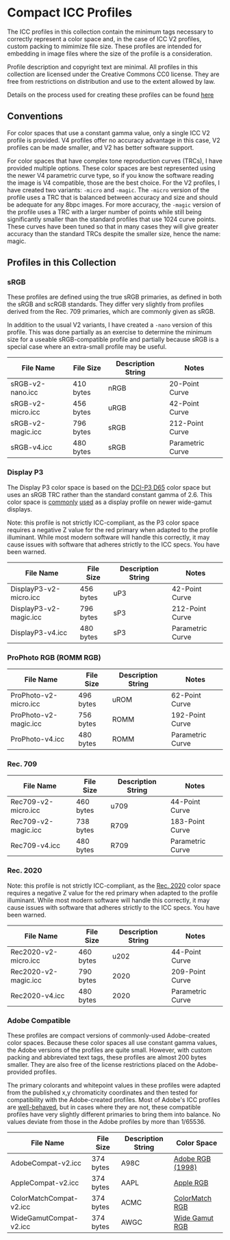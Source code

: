 Compact ICC Profiles
====================

The ICC profiles in this collection contain the minimum tags necessary to correctly represent a color space and, in the case of ICC V2 profiles, custom packing to mimimize file size.  These profiles are intended for embedding in image files where the size of the profile is a consideration.

Profile description and copyright text are minimal.  All profiles in this collection are licensed under the Creative Commons CC0 license.  They are free from restrictions on distribution and use to the extent allowed by law.

Details on the process used for creating these profiles can be found [here](https://photosauce.net/blog/post/making-a-minimal-srgb-icc-profile-part-1-trim-the-fat-abuse-the-spec)

Conventions
-----------

For color spaces that use a constant gamma value, only a single ICC V2 profile is provided.  V4 profiles offer no accuracy advantage in this case, V2 profiles can be made smaller, and V2 has better software support.

For color spaces that have complex tone reproduction curves (TRCs), I have provided multiple options.  These color spaces are best represented using the newer V4 parametric curve type, so if you know the software reading the image is V4 compatible, those are the best choice.  For the V2 profiles, I have created two variants: `-micro` and `-magic`.  The `-micro` version of the profile uses a TRC that is balanced between accuracy and size and should be adequate for any 8bpc images.  For more accuracy, the `-magic` version of the profile uses a TRC with a larger number of points while still being significantly smaller than the standard profiles that use 1024 curve points.  These curves have been tuned so that in many cases they will give greater accuracy than the standard TRCs despite the smaller size, hence the name: magic.

Profiles in this Collection
---------------------------

### sRGB

These profiles are defined using the true sRGB primaries, as defined in both the sRGB and scRGB standards.  They differ very slightly from profiles derived from the Rec. 709 primaries, which are commonly given as sRGB.

In addition to the usual V2 variants, I have created a `-nano` version of this profile.  This was done partially as an exercise to determine the minimum size for a useable sRGB-compatible profile and partially because sRGB is a special case where an extra-small profile may be useful.

| File Name | File Size | Description String | Notes |
|--|--|--|--|
| sRGB-v2-nano.icc  | 410 bytes | nRGB | 20-Point Curve |
| sRGB-v2-micro.icc | 456 bytes | uRGB | 42-Point Curve |
| sRGB-v2-magic.icc | 796 bytes | sRGB | 212-Point Curve |
| sRGB-v4.icc       | 480 bytes | sRGB | Parametric Curve |

### Display P3

The Display P3 color space is based on the [DCI-P3 D65](https://en.wikipedia.org/wiki/DCI-P3) color space but uses an sRGB TRC rather than the standard constant gamma of 2.6.  This color space is [commonly](https://blog.conradchavez.com/2015/10/26/a-look-at-the-p3-color-gamut-of-the-imac-display-retina-late-2015/) [used](https://www.anandtech.com/show/10265/understanding-the-97-ipad-pros-true-tone-display) as a display profile on newer wide-gamut displays.

Note: this profile is not strictly ICC-compliant, as the P3 color space requires a negative Z value for the red primary when adapted to the profile illuminant.  While most modern software will handle this correctly, it may cause issues with software that adheres strictly to the ICC specs.  You have been warned.

| File Name | File Size | Description String | Notes |
|--|--|--|--|
| DisplayP3-v2-micro.icc | 456 bytes | uP3 | 42-Point Curve |
| DisplayP3-v2-magic.icc | 796 bytes | sP3 | 212-Point Curve |
| DisplayP3-v4.icc       | 480 bytes | sP3 | Parametric Curve |

### ProPhoto RGB (ROMM RGB)

| File Name | File Size | Description String | Notes |
|--|--|--|--|
| ProPhoto-v2-micro.icc | 496 bytes | uROM | 62-Point Curve |
| ProPhoto-v2-magic.icc | 756 bytes | ROMM | 192-Point Curve |
| ProPhoto-v4.icc       | 480 bytes | ROMM | Parametric Curve |

### Rec. 709

| File Name | File Size | Description String | Notes |
|--|--|--|--|
| Rec709-v2-micro.icc | 460 bytes | u709 | 44-Point Curve |
| Rec709-v2-magic.icc | 738 bytes | R709 | 183-Point Curve |
| Rec709-v4.icc       | 480 bytes | R709 | Parametric Curve |

### Rec. 2020

Note: this profile is not strictly ICC-compliant, as the [Rec. 2020](https://en.wikipedia.org/wiki/Rec._2020) color space requires a negative Z value for the red primary when adapted to the profile illuminant.  While most modern software will handle this correctly, it may cause issues with software that adheres strictly to the ICC specs.  You have been warned.

| File Name | File Size | Description String | Notes |
|--|--|--|--|
| Rec2020-v2-micro.icc | 460 bytes | u202 | 44-Point Curve |
| Rec2020-v2-magic.icc | 790 bytes | 2020 | 209-Point Curve |
| Rec2020-v4.icc       | 480 bytes | 2020 | Parametric Curve |

### Adobe Compatible

These profiles are compact versions of commonly-used Adobe-created color spaces.  Because these color spaces all use constant gamma values, the Adobe versions of the profiles are quite small.  However, with custom packing and abbreviated text tags, these profiles are almost 200 bytes smaller.  They are also free of the license restrictions placed on the Adobe-provided profiles.

The primary colorants and whitepoint values in these profiles were adapted from the published x,y chromaticity coordinates and then tested for compatibility with the Adobe-created profiles.  Most of Adobe's ICC profiles are [well-behaved](https://ninedegreesbelow.com/photography/well-behaved-profile.html), but in cases where they are not, these compatible profiles have very slightly different primaries to bring them into balance.  No values deviate from those in the Adobe profiles by more than 1/65536.

| File Name | File Size | Description String | Color Space |
|--|--|--|--|
| AdobeCompat-v2.icc      | 374 bytes | A98C | [Adobe RGB (1998)](https://en.wikipedia.org/wiki/Adobe_RGB_color_space) |
| AppleCompat-v2.icc      | 374 bytes | AAPL | [Apple RGB](http://www.brucelindbloom.com/WorkingSpaceInfo.html) |
| ColorMatchCompat-v2.icc | 374 bytes | ACMC | [ColorMatch RGB](http://www.brucelindbloom.com/WorkingSpaceInfo.html) |
| WideGamutCompat-v2.icc  | 374 bytes | AWGC | [Wide Gamut RGB](https://en.wikipedia.org/wiki/Wide-gamut_RGB_color_space) |
